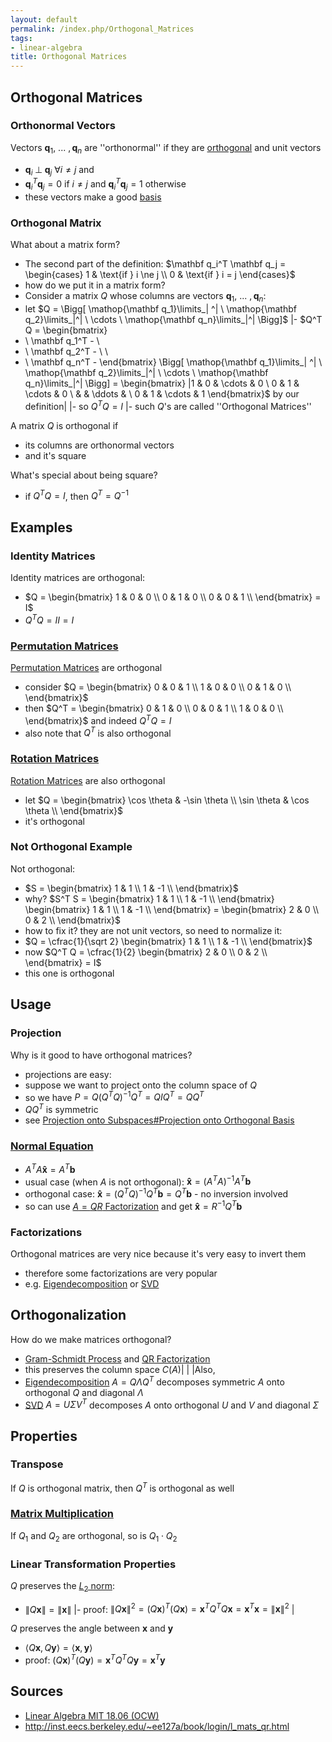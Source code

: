 ```yaml
---
layout: default
permalink: /index.php/Orthogonal_Matrices
tags:
- linear-algebra
title: Orthogonal Matrices
---
```

## Orthogonal Matrices
### Orthonormal Vectors
Vectors $\mathbf q_1, \ ... \ , \mathbf q_n$ are ''orthonormal'' if they are [orthogonal](Vector_Orthogonality) and unit vectors 
- $\mathbf q_i \; \bot \; \mathbf q_j \ \forall i \ne j$ and
- $\mathbf q_i^T \mathbf q_j = 0$ if $i \ne j$ and $\mathbf q_i^T \mathbf q_j = 1$ otherwise
- these vectors make a good [basis](Basis_(Linear_Algebra)) 


### Orthogonal Matrix
What about a matrix form?
- The second part of the definition: $\mathbf q_i^T \mathbf q_j = 
\begin{cases} 
1 & \text{if } i \ne j \\
0 & \text{if } i = j
\end{cases}$
- how do we put it in a matrix form? 
- Consider a matrix $Q$ whose columns are vectors $\mathbf q_1, \ ... \ , \mathbf q_n$:
- let $Q = \Bigg[ \mathop{\mathbf q_1}\limits_| ^| \ \mathop{\mathbf q_2}\limits_|^| \ \cdots \  \mathop{\mathbf q_n}\limits_|^| \Bigg]$ |- $Q^T Q = 
\begin{bmatrix}
- \ \mathbf q_1^T - \\
- \ \mathbf q_2^T - \\
\\ 
- \ \mathbf q_n^T -
\end{bmatrix}
\Bigg[ \mathop{\mathbf q_1}\limits_| ^| \ \mathop{\mathbf q_2}\limits_|^| \ \cdots \  \mathop{\mathbf q_n}\limits_|^| \Bigg] = \begin{bmatrix} |1 & 0 & \cdots & 0 \\
0 & 1 & \cdots & 0 \\
 &  & \ddots &  \\
0 & 1 & \cdots & 1
\end{bmatrix}$ by our definition|   |- so $Q^T Q = I$ |- such $Q$'s are called ''Orthogonal Matrices'' 


A matrix $Q$ is orthogonal if 
- its columns are orthonormal vectors 
- and it's square

What's special about being square?
- if $Q^T Q = I$, then $Q^T = Q^{-1}$


## Examples
### Identity Matrices
Identity matrices are orthogonal:
- $Q = \begin{bmatrix}
1 & 0 & 0 \\
0 & 1 & 0 \\
0 & 0 & 1 \\
\end{bmatrix} = I$
- $Q^T Q = I I = I$


### [Permutation Matrices](Permutation_Matrices)
[Permutation Matrices](Permutation_Matrices) are orthogonal
- consider $Q = \begin{bmatrix}
0 & 0 & 1 \\
1 & 0 & 0 \\
0 & 1 & 0 \\
\end{bmatrix}$
- then $Q^T = \begin{bmatrix}
0 & 1 & 0 \\
0 & 0 & 1 \\
1 & 0 & 0 \\
\end{bmatrix}$ and indeed $Q^T Q = I$
- also note that $Q^T$ is also orthogonal 


### [Rotation Matrices](Rotation_Matrices)
[Rotation Matrices](Rotation_Matrices) are also orthogonal
- let $Q = \begin{bmatrix}
\cos \theta & -\sin \theta \\
\sin \theta & \cos \theta \\
\end{bmatrix}$
- it's orthogonal


### Not Orthogonal Example
Not orthogonal:
- $S = \begin{bmatrix}
1 & 1 \\
1 & -1 \\
\end{bmatrix}$
- why? $S^T S = \begin{bmatrix}
1 & 1 \\
1 & -1 \\
\end{bmatrix} \begin{bmatrix}
1 & 1 \\
1 & -1 \\
\end{bmatrix} = \begin{bmatrix}
2 & 0 \\
0 & 2 \\
\end{bmatrix}$
- how to fix it? they are not unit vectors, so need to normalize it:
- $Q = \cfrac{1}{\sqrt 2} \begin{bmatrix}
1 & 1 \\
1 & -1 \\
\end{bmatrix}$ 
- now $Q^T Q = \cfrac{1}{2} \begin{bmatrix}
2 & 0 \\
0 & 2 \\
\end{bmatrix} = I$
- this one is orthogonal



## Usage
### Projection
Why is it good to have orthogonal matrices? 
- projections are easy:
- suppose we want to project onto the column space of $Q$
- so we have $P = Q (Q^T Q)^{-1} Q^T = Q I Q^T = Q Q^T$
- $Q Q^T$ is symmetric
- see [Projection onto Subspaces#Projection onto Orthogonal Basis](Projection_onto_Subspaces#Projection_onto_Orthogonal_Basis)


### [Normal Equation](Normal_Equation)
- $A^T A \mathbf{\hat x} = A^T \mathbf b$
- usual case (when $A$ is not orthogonal): $\mathbf{\hat x} = (A^T A)^{-1} A^T \mathbf b$
- orthogonal case: $\mathbf{\hat x} = (Q^T Q)^{-1} Q^T \mathbf b = Q^T \mathbf b$ - no inversion involved
- so can use [$A = QR$ Factorization](QR_Factorization) and get $\mathbf{\hat x} = R^{-1} Q^T \mathbf b$


### Factorizations
Orthogonal matrices are very nice because it's very easy to invert them
- therefore some factorizations are very popular
- e.g. [Eigendecomposition](Eigendecomposition) or [SVD](SVD)


## Orthogonalization
How do we make matrices orthogonal? 
- [Gram-Schmidt Process](Gram-Schmidt_Process) and [QR Factorization](QR_Factorization)
- this preserves the column space $C(A)$|    | |Also, 
- [Eigendecomposition](Eigendecomposition) $A = Q \Lambda Q^T$ decomposes symmetric $A$ onto orthogonal $Q$ and diagonal $\Lambda$
- [SVD](SVD) $A = U \Sigma V^T$ decomposes $A$ onto orthogonal $U$ and $V$ and diagonal $\Sigma$



## Properties
### Transpose
If $Q$ is orthogonal matrix, then $Q^T$ is orthogonal as well


### [Matrix Multiplication](Matrix_Multiplication)
If $Q_1$ and $Q_2$ are orthogonal, so is $Q_1 \cdot Q_2$


### Linear Transformation Properties
$Q$ preserves the [$L_2$ norm](Euclidean_Distance):
- $\|  Q \mathbf x \| = \| \mathbf x \|$ |- proof: $\|  Q \mathbf x \|^2 = (Q \mathbf x)^T (Q \mathbf x) = \mathbf x^T Q^T Q \mathbf x = \mathbf x^T \mathbf x = \| \mathbf x \|^2$ |

$Q$ preserves the angle between $\mathbf x$ and $\mathbf y$
- $\langle Q \mathbf x, Q \mathbf y \rangle = \langle \mathbf x, \mathbf y \rangle$
- proof: $(Q \mathbf x)^T (Q \mathbf y) = \mathbf x^T Q^T Q \mathbf y = \mathbf x^T \mathbf y$



## Sources
- [Linear Algebra MIT 18.06 (OCW)](Linear_Algebra_MIT_18.06_(OCW))
- http://inst.eecs.berkeley.edu/~ee127a/book/login/l_mats_qr.html
